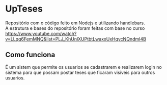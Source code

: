 # UpTeses

Repositório com o código feito em Nodejs e utilizando handlebars.<br>
A estrutura e bases do repositório foram feitas com base no curso <br>
https://www.youtube.com/watch?v=LLqq6FemMNQ&list=PLJ_KhUnlXUPtbtLwaxxUxHqvcNQndmI4B


## Como funciona

É um sistem que permite os usuarios se cadastrarem e realizarem login no sistema
para que possam postar teses que ficaram visiveis para outros usuarios.
